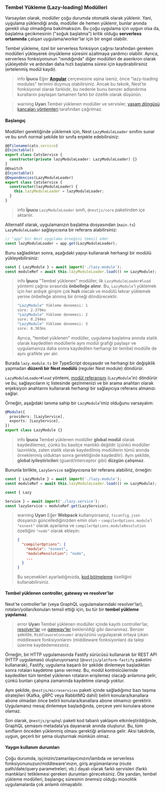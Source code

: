 ### Tembel Yükleme (Lazy-loading) Modülleri

Varsayılan olarak, modüller çoğu durumda otomatik olarak yüklenir. Yani, uygulama yüklendiği anda, modüller de hemen yüklenir, bunlar anında gerekli olup olmadığına bakılmaksızın. Bu çoğu uygulama için uygun olsa da, başlatma gecikmesinin ("soğuk başlatma") kritik olduğu **serverless ortamında** çalışan uygulama/worker'lar için bir engel olabilir.

Tembel yükleme, özel bir serverless fonksiyon çağrısı tarafından gereken modülleri yükleyerek önyükleme süresini azaltmaya yardımcı olabilir. Ayrıca, serverless fonksiyonunun "ısındığında" diğer modülleri de asenkron olarak yükleyebilir ve ardından daha hızlı başlatma süresi için kaydırabilirsiniz (ertelenmiş modül kaydı).

> info **İpucu** Eğer **[Angular](https://angular.dev/)** çerçevesine aşina iseniz, önce "lazy-loading modules" terimini duymuş olabilirsiniz. Ancak bu teknik, Nest'te fonksiyonel olarak farklıdır, bu nedenle bunu benzer adlandırma kurallarını paylaşan tamamen farklı bir özellik olarak düşünün.

> warning **Uyarı** Tembel yüklenen modüller ve servisler, [yaşam döngüsü kancaları yöntemleri](https://docs.nestjs.com/fundamentals/lifecycle-events) tarafından çağrılmaz.

#### Başlangıç

Modülleri gerektiğinde yüklemek için, Nest `LazyModuleLoader` sınıfını sunar ve bu sınıfı normal şekilde bir sınıfa enjekte edebilirsiniz:

```typescript
@@filename(cats.service)
@Injectable()
export class CatsService {
  constructor(private lazyModuleLoader: LazyModuleLoader) {}
}
@@switch
@Injectable()
@Dependencies(LazyModuleLoader)
export class CatsService {
  constructor(lazyModuleLoader) {
    this.lazyModuleLoader = lazyModuleLoader;
  }
}
```

> info **İpucu** `LazyModuleLoader` sınıfı, `@nestjs/core` paketinden içe aktarılır.

Alternatif olarak, uygulamanızın başlatma dosyasından (`main.ts`) `LazyModuleLoader` sağlayıcısına bir referans alabilirsiniz:

```typescript
// "app" bir Nest uygulama örneğini temsil eder
const lazyModuleLoader = app.get(LazyModuleLoader);
```

Bunu sağladıktan sonra, aşağıdaki yapıyı kullanarak herhangi bir modülü yükleyebilirsiniz:

```typescript
const { LazyModule } = await import('./lazy.module');
const moduleRef = await this.lazyModuleLoader.load(() => LazyModule);
```

> info **İpucu** "Tembel yüklenen" modüller, ilk `LazyModuleLoader#load` yöntemi çağrısı sırasında **önbelleğe alınır**. Bu, `LazyModule`'i yüklemek için her ardışık girişim çok **hızlı** olacak ve modülü tekrar yüklemek yerine önbelleğe alınmış bir örneği döndürecektir.
>
> ```bash
> "LazyModule" Yükleme denemesi: 1
> süre: 2.379ms
> "LazyModule" Yükleme denemesi: 2
> süre: 0.294ms
> "LazyModule" Yükleme denemesi: 3
> süre: 0.303ms
> ```
>
> Ayrıca, "tembel yüklenen" modüller, uygulama başlatma anında statik olarak kaydedilen modüllerle aynı modül grafiği paylaşır ve uygulamanıza daha sonra kaydedilen herhangi bir tembel modülle de aynı grafikte yer alır.

Burada `lazy.module.ts` bir TypeScript dosyasıdır ve herhangi bir değişiklik yapmadan **düzenli bir Nest modülü** (reguler Nest module) döndürür.

`LazyModuleLoader#load` yöntemi, [modül referansını](/docs/fundamentals/module-reference) (`LazyModule`'in) döndürür ve bu, sağlayıcıların iç listesinde gezinmenizi ve bir arama anahtarı olarak enjeksiyon anahtarını kullanarak herhangi bir sağlayıcıya referans almanızı sağlar.

Örneğin, aşağıdaki tanıma sahip bir `LazyModule`'imiz olduğunu varsayalım:

```typescript
@Module({
  providers: [LazyService],
  exports: [LazyService],
})
export class LazyModule {}
```

> info **İpucu** Tembel yüklenen modüller **global modül** olarak kaydedilemez, çünkü bu basitçe mantıklı değildir (çünkü modüller lazımlıkla, zaten statik olarak kaydedilmiş modüllerin tümü anında örneklenmiş olduktan sonra gerektiğinde kaydedilir). Aynı şekilde, **global iyileştiricileri** (guard/interceptor gibi) **düzgün çalışmaz**.

Bununla birlikte, `LazyService` sağlayıcısına bir referans alabiliriz, örneğin:

```typescript
const { LazyModule } = await import('./lazy.module');
const moduleRef = await this.lazyModuleLoader.load(() => LazyModule);

const { Lazy

Service } = await import('./lazy.service');
const lazyService = moduleRef.get(LazyService);
```

> warning **Uyarı** Eğer **Webpack** kullanıyorsanız, `tsconfig.json` dosyanızı güncellediğinizden emin olun - `compilerOptions.module`'i `"esnext"` olarak ayarlama ve `compilerOptions.moduleResolution` özelliğini `"node"` olarak ekleyin:
>
> ```json
> {
>   "compilerOptions": {
>     "module": "esnext",
>     "moduleResolution": "node",
>     ...
>   }
> }
> ```
>
> Bu seçenekleri ayarladığınızda, [kod bölmeleme](https://webpack.js.org/guides/code-splitting/) özelliğini kullanabilirsiniz.

#### Tembel yüklenen controller, gateway ve resolver'lar

Nest'te controller'lar (veya GraphQL uygulamalarındaki resolver'lar), rotaları/yolları/konuları temsil ettiği için, bu tür bir **tembel yükleme yapılamaz**.

> error **Uyarı** Tembel yüklenen modüller içinde kayıtlı controller'lar, [resolver'lar](/docs/graphql/resolvers-map) ve [gateway'ler](/docs/websockets/gateways) beklenildiği gibi davranmaz. Benzer şekilde, `MiddlewareConsumer` arayüzünü uygulayarak ortaya çıkan middleware fonksiyonlarını (middleware fonksiyonları) da talep üzerine kaydedemezsiniz.

Örneğin, bir HTTP uygulamasında Fastify sürücüsü kullanarak bir REST API (HTTP uygulaması) oluşturuyorsanız (`@nestjs/platform-fastify` paketini kullanarak), Fastify, uygulama başarılı bir şekilde dinlemeye başladıktan sonra rotaları kaydetme şansı vermez. Bu, modül kontrolcülerinde kaydedilen tüm tembel yüklenen rotaların erişilemez olacağı anlamına gelir, çünkü bunları çalışma zamanında kaydetme olanağı yoktur.

Aynı şekilde, `@nestjs/microservices` paketi içinde sağladığımız bazı taşıma stratejileri (Kafka, gRPC veya RabbitMQ dahil) belirli konulara/kanallara abone olmadan önce belirli konulara/kanallara abone olmamızı gerektirir. Uygulamanız mesaj dinlemeye başladığında, çerçeve yeni konulara abone olamaz.

Son olarak, `@nestjs/graphql` paketi kod tabanlı yaklaşım etkinleştirildiğinde, GraphQL şemasını metadata'ya dayanarak anında oluşturur. Bu, tüm sınıfların önceden yüklenmiş olması gerektiği anlamına gelir. Aksi takdirde, uygun, geçerli bir şema oluşturmak mümkün olmaz.

#### Yaygın kullanım durumları

Çoğu durumda, işçinizin/zamanlayıcınızın/lambda ve serverless fonksiyonunuzun/middleware'ınızın, giriş argümanlarına (route path/date/query parametreleri, vb.) dayalı olarak farklı servisleri (farklı mantıkları) tetiklemesi gereken durumları göreceksiniz. Öte yandan, tembel yükleme modülleri, başlangıç süresinin önemsiz olduğu monolitik uygulamalarda çok anlamlı olmayabilir.